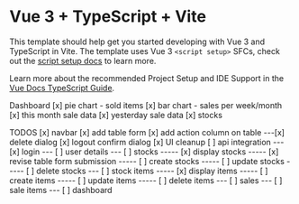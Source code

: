 # Vue 3 + TypeScript + Vite

This template should help get you started developing with Vue 3 and TypeScript in Vite. The template uses Vue 3 `<script setup>` SFCs, check out the [script setup docs](https://v3.vuejs.org/api/sfc-script-setup.html#sfc-script-setup) to learn more.

Learn more about the recommended Project Setup and IDE Support in the [Vue Docs TypeScript Guide](https://vuejs.org/guide/typescript/overview.html#project-setup).

Dashboard
[x] pie chart - sold items
[x] bar chart - sales per week/month
[x] this month sale data
[x] yesterday sale data
[x] stocks

TODOS
[x] navbar
[x] add table form
[x] add action column on table
---[x] delete dialog
[x] logout confirm dialog
[x] UI cleanup
[ ] api integration
--- [x] login
--- [ ] user details
--- [ ] stocks
----- [x] display stocks
----- [x] revise table form submission
----- [ ] create stocks
----- [ ] update stocks
----- [ ] delete stocks
--- [ ] stock items
----- [x] display items
----- [ ] create items
----- [ ] update items
----- [ ] delete items
--- [ ] sales
--- [ ] sale items
--- [ ] dashboard
